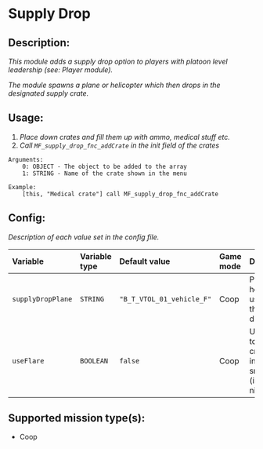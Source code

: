 # Supply Drop
## Description:
_This module adds a supply drop option to players with platoon level leadership (see: Player module)._

_The module spawns a plane or helicopter which then drops in the designated supply crate._

## Usage:
1. _Place down crates and fill them up with ammo, medical stuff etc._
2. _Call `MF_supply_drop_fnc_addCrate` in the init field of the crates_

```
Arguments:
    0: OBJECT - The object to be added to the array
    1: STRING - Name of the crate shown in the menu

Example:
    [this, "Medical crate"] call MF_supply_drop_fnc_addCrate
```

## Config:
_Description of each value set in the config file._

| Variable          | Variable type | Default value             | Game mode | Description                                                            |
|:----------------- |:------------- |:--------------------------|:--------- |:---------------------------------------------------------------------- |
| `supplyDropPlane` | `STRING`      | `"B_T_VTOL_01_vehicle_F"` | Coop      | Plane or helicopter used for the supply drop                           |
| `useFlare`        | `BOOLEAN`     | `false`                   | Coop      | Use flares to mark the crate instead of smokes (i.e. during night ops) |

## Supported mission type(s):
 - Coop
